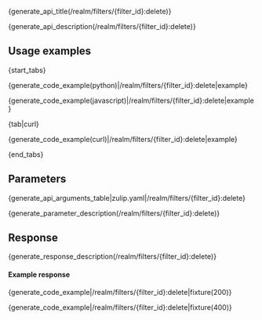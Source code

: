 {generate_api_title(/realm/filters/{filter_id}:delete)}

{generate_api_description(/realm/filters/{filter_id}:delete)}

## Usage examples

{start_tabs}

{generate_code_example(python)|/realm/filters/{filter_id}:delete|example}

{generate_code_example(javascript)|/realm/filters/{filter_id}:delete|example}

{tab|curl}

{generate_code_example(curl)|/realm/filters/{filter_id}:delete|example}

{end_tabs}

## Parameters

{generate_api_arguments_table|zulip.yaml|/realm/filters/{filter_id}:delete}

{generate_parameter_description(/realm/filters/{filter_id}:delete)}

## Response

{generate_response_description(/realm/filters/{filter_id}:delete)}

#### Example response

{generate_code_example|/realm/filters/{filter_id}:delete|fixture(200)}

{generate_code_example|/realm/filters/{filter_id}:delete|fixture(400)}
